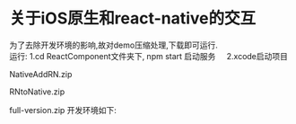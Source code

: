 # 关于iOS原生和react-native的交互 <br/>
为了去除开发环境的影响,故对demo压缩处理,下载即可运行.<br/>
运行: 1.cd  ReactComponent文件夹下,  npm start 启动服务
     2.xcode启动项目 

NativeAddRN.zip 

RNtoNative.zip

full-version.zip
开发环境如下:
